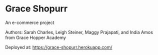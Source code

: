 # Grace Shopurr

An e-commerce project

Authors: Sarah Charles, Leigh Steiner, Maggy Prajapati, and India Amos from Grace Hopper Academy

Deployed at:
https://grace-shopurr.herokuapp.com/

